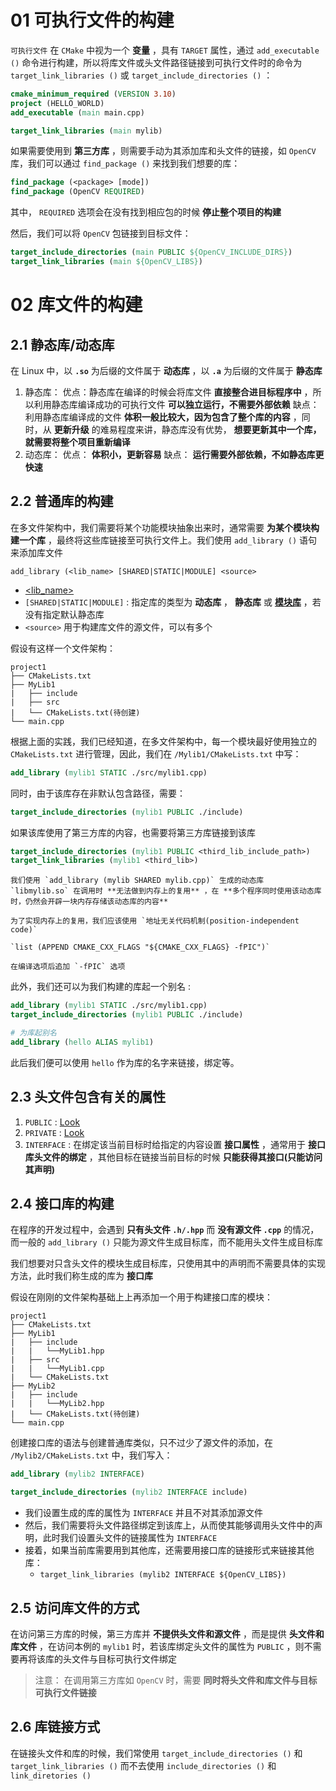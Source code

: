 # 01 可执行文件的构建

`可执行文件` 在 `CMake` 中视为一个 **变量** ，具有 `TARGET` 属性，通过 `add_executable ()` 命令进行构建，所以将库文件或头文件路径链接到可执行文件时的命令为 `target_link_libraries ()` 或 `target_include_directories ()` ：

```CMake
cmake_minimum_required (VERSION 3.10)
project (HELLO_WORLD)
add_executable (main main.cpp)

target_link_libraries (main mylib)
```

如果需要使用到 **第三方库** ，则需要手动为其添加库和头文件的链接，如 `OpenCV` 库，我们可以通过 `find_package ()` 来找到我们想要的库：

```CMake
find_package (<package> [mode])
find_package (OpenCV REQUIRED)
```

其中， `REQUIRED` 选项会在没有找到相应包的时候 **停止整个项目的构建** 

然后，我们可以将 `OpenCV` 包链接到目标文件：

```CMake
target_include_directories (main PUBLIC ${OpenCV_INCLUDE_DIRS})
target_link_libraries (main ${OpenCV_LIBS})
```

# 02 库文件的构建

## 2.1 静态库/动态库

在 Linux 中，以 **`.so`** 为后缀的文件属于 **动态库** ，以 **`.a`** 为后缀的文件属于 **静态库** 

1. 静态库：
	优点：静态库在编译的时候会将库文件 **直接整合进目标程序中** ，所以利用静态库编译成功的可执行文件 **可以独立运行，不需要外部依赖** 
	缺点：利用静态库编译成的文件 **体积一般比较大，因为包含了整个库的内容** ，同时，从 **更新升级** 的难易程度来讲，静态库没有优势， **想要更新其中一个库，就需要将整个项目重新编译** 
2. 动态库：
	优点： **体积小，更新容易** 
	缺点： **运行需要外部依赖，不如静态库更快速** 

## 2.2 普通库的构建

在多文件架构中，我们需要将某个功能模块抽象出来时，通常需要 **为某个模块构建一个库** ，最终将这些库链接至可执行文件上。我们使用 `add_library ()` 语句来添加库文件

`add_library (<lib_name> [SHARED|STATIC|MODULE] <source>` 
- [<lib_name>](CMake%20Commands.md#^a4c4bc) 
- `[SHARED|STATIC|MODULE]` : 指定库的类型为 **动态库** ， **静态库** 或 **[模块库]()** ，若没有指定默认静态库
- `<source>` 用于构建库文件的源文件，可以有多个

假设有这样一个文件架构：

```
project1
├── CMakeLists.txt
├── MyLib1
|	├── include
|	├── src
|	└── CMakeLists.txt(待创建)
└── main.cpp
```

根据上面的实践，我们已经知道，在多文件架构中，每一个模块最好使用独立的 `CMakeLists.txt` 进行管理，因此，我们在 `/Mylib1/CMakeLists.txt` 中写：

```CMake
add_library (mylib1 STATIC ./src/mylib1.cpp)
```

同时，由于该库存在非默认包含路径，需要：

```CMake
target_include_directories (mylib1 PUBLIC ./include)
```

如果该库使用了第三方库的内容，也需要将第三方库链接到该库

```CMake
target_include_directories (mylib1 PUBLIC <third_lib_include_path>)
target_link_libraries (mylib1 <third_lib>)
```

```ad-attention
我们使用 `add_library (mylib SHARED mylib.cpp)` 生成的动态库 `libmylib.so` 在调用时 **无法做到内存上的复用** ，在 **多个程序同时使用该动态库时，仍然会开辟一块内存存储该动态库的内容**

为了实现内存上的复用，我们应该使用 `地址无关代码机制(position-independent code)`

`list (APPEND CMAKE_CXX_FLAGS "${CMAKE_CXX_FLAGS} -fPIC")`

在编译选项后追加 `-fPIC` 选项

```

此外，我们还可以为我们构建的库起一个别名 : 

```CMake
add_library (mylib1 STATIC ./src/mylib1.cpp)
target_include_directories (mylib1 PUBLIC ./include)

# 为库起别名
add_library (hello ALIAS mylib1)
```

此后我们便可以使用 `hello` 作为库的名字来链接，绑定等。

## 2.3 头文件包含有关的属性

1. `PUBLIC` : [Look](04%20Write%20CMakeLists#2.%20`PUBLIC`%20链接)
2. `PRIVATE` : [Look](04%20Write%20CMakeLists#1.%20`PRIVATE`%20链接) 
3. `INTERFACE` : 在绑定该当前目标时给指定的内容设置 **接口属性** ，通常用于 **接口库头文件的绑定** ，其他目标在链接当前目标的时候 **只能获得其接口(只能访问其声明)** 

## 2.4 接口库的构建

在程序的开发过程中，会遇到 **只有头文件 `.h/.hpp`** 而 **没有源文件 `.cpp`** 的情况，而一般的 `add_library ()` 只能为源文件生成目标库，而不能用头文件生成目标库

我们想要对只含头文件的模块生成目标库，只使用其中的声明而不需要具体的实现方法，此时我们称生成的库为 **接口库** 

假设在刚刚的文件架构基础上上再添加一个用于构建接口库的模块：

```
project1
├── CMakeLists.txt
├── MyLib1
|	├── include
|	|	└──MyLib1.hpp
|	├── src
|	|	└──MyLib1.cpp
|	└── CMakeLists.txt
├── MyLib2
|	├── include
|	|	└──MyLib2.hpp
|	└── CMakeLists.txt(待创建)
└── main.cpp
```

创建接口库的语法与创建普通库类似，只不过少了源文件的添加，在 `/Mylib2/CMakeLists.txt` 中，我们写入：

```CMake
add_library (mylib2 INTERFACE)

target_include_directories (mylib2 INTERFACE include)
```

- 我们设置生成的库的属性为 `INTERFACE` 并且不对其添加源文件
- 然后，我们需要将头文件路径绑定到该库上，从而使其能够调用头文件中的声明，此时我们设置头文件的链接属性为 `INTERFACE` 
- 接着，如果当前库需要用到其他库，还需要用接口库的链接形式来链接其他库：
	- `target_link_libraries (mylib2 INTERFACE ${OpenCV_LIBS})`

## 2.5 访问库文件的方式

在访问第三方库的时候，第三方库并 **不提供头文件和源文件** ，而是提供 **头文件和库文件** ，在访问本例的 `mylib1` 时，若该库绑定头文件的属性为 `PUBLIC` ，则不需要再将该库的头文件与目标可执行文件绑定

> 注意：
> 在调用第三方库如 `OpenCV` 时，需要 **同时将头文件和库文件与目标可执行文件链接**

## 2.6 库链接方式

在链接头文件和库的时候，我们常使用 `target_include_directories ()` 和 `target_link_libraries ()` 而不去使用 `include_directories ()` 和 `link_diretories ()` 
